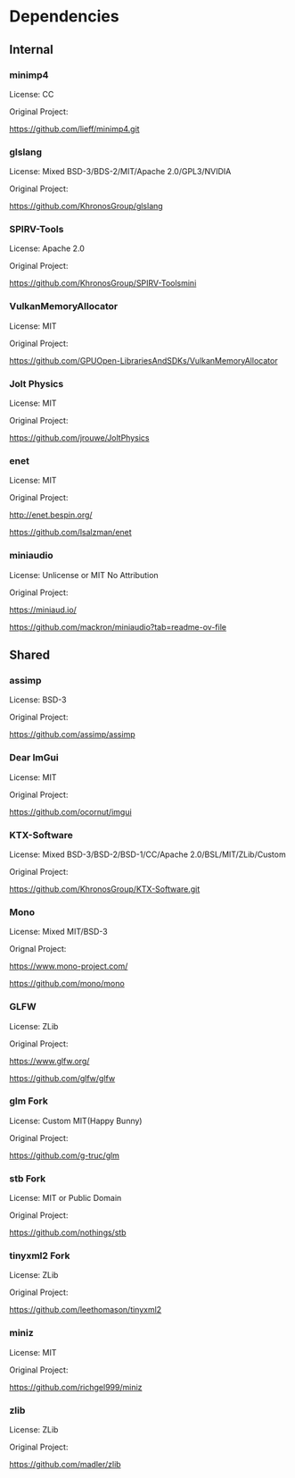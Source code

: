 # Dependencies

## Internal

### minimp4
License: CC

Original Project:

https://github.com/lieff/minimp4.git

### glslang
License: Mixed BSD-3/BDS-2/MIT/Apache 2.0/GPL3/NVIDIA

Original Project:

https://github.com/KhronosGroup/glslang

### SPIRV-Tools
License: Apache 2.0

Original Project:

https://github.com/KhronosGroup/SPIRV-Toolsmini

### VulkanMemoryAllocator
License: MIT

Original Project:

https://github.com/GPUOpen-LibrariesAndSDKs/VulkanMemoryAllocator

### Jolt Physics
License: MIT

Original Project:

https://github.com/jrouwe/JoltPhysics

### enet
License: MIT

Original Project:

http://enet.bespin.org/

https://github.com/lsalzman/enet

### miniaudio
License: Unlicense or MIT No Attribution

Original Project:

https://miniaud.io/

https://github.com/mackron/miniaudio?tab=readme-ov-file

## Shared

### assimp
License: BSD-3

Original Project:

https://github.com/assimp/assimp

### Dear ImGui
License: MIT

Original Project:

https://github.com/ocornut/imgui

### KTX-Software
License: Mixed BSD-3/BSD-2/BSD-1/CC/Apache 2.0/BSL/MIT/ZLib/Custom

Original Project:

https://github.com/KhronosGroup/KTX-Software.git

### Mono
License: Mixed MIT/BSD-3

Orignal Project:

https://www.mono-project.com/ 

https://github.com/mono/mono

### GLFW
License: ZLib

Original Project:

https://www.glfw.org/

https://github.com/glfw/glfw

### glm Fork
License: Custom MIT(Happy Bunny)

Original Project:

https://github.com/g-truc/glm

### stb Fork
License: MIT or Public Domain

Original Project:

https://github.com/nothings/stb

### tinyxml2 Fork 
License: ZLib

Original Project:

https://github.com/leethomason/tinyxml2

### miniz
License: MIT

Original Project:

https://github.com/richgel999/miniz

### zlib
License: ZLib

Original Project:

https://github.com/madler/zlib
